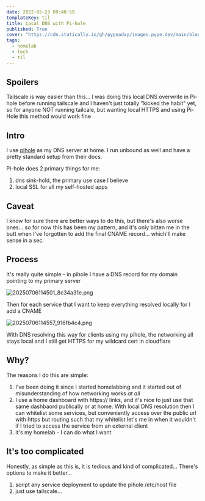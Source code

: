 ```yaml
---
date: 2022-05-23 09:40:59
templateKey: til
title: Local DNS with Pi-hole
published: True
cover: "https://cdn.statically.io/gh/pypeaday/images.pype.dev/main/blog-media/20250706115604_6215ab44.png"
tags:
  - homelab
  - tech
  - til
---
```


## Spoilers

Tailscale is way easier than this... I was doing this local DNS overwrite in
Pi-hole before running tailscale and I haven't just totally "kicked the habit"
yet, so for anyone NOT running tailcale, but wanting local HTTPS and using
Pi-Hole this method would work fine

## Intro

I use [pihole](https://pi-hole.net/) as my DNS server at home. I run unbound as
well and have a pretty standard setup from their docs.

Pi-hole does 2 primary things for me:

1. dns sink-hold, the primary use case I believe
2. local SSL for all my self-hosted apps

## Caveat

I know for sure there are better ways to do this, but there's also worse
ones... so for now this has been my pattern, and it's only bitten me in the
butt when I've forgotten to add the final CNAME record... which'll make sense
in a sec.

## Process

It's really quite simple - in pihole I have a DNS record for my domain pointing
to my primary server

![20250706114501_8c34a31e.png](https://cdn.statically.io/gh/pypeaday/images.pype.dev/main/blog-media/20250706114501_8c34a31e.png)

Then for each service that I want to keep everything resolved locally for I add a CNAME

![20250706114557_916fb4c4.png](https://cdn.statically.io/gh/pypeaday/images.pype.dev/main/blog-media/20250706114557_916fb4c4.png)

With DNS resolving this way for clients using my pihole, the networking all
stays local and I still get HTTPS for my wildcard cert in cloudflare

## Why?

The reasons I do this are simple:

1. I've been doing it since I started homelabbing and it started out of misunderstanding of how networking works _at all_
2. I use a home dashboard with https:// links, and it's nice to just use that
   same dashbaord publically or at home. With local DNS resolution then I can
   whitelist some services, but conveniently access over the public url with https
   but routing such that my whitelist let's me in when it wouldn't if I tried to
   access the service from an external client
3. it's my homelab - I can do what I want

## It's too complicated

Honestly, as simple as this is, it is tedious and kind of complicated...
There's options to make it better...

1. script any service deployment to update the pihole /etc/host file
2. just use tailscale...
